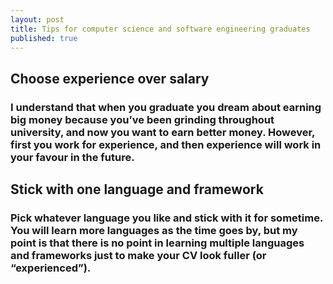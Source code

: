 ```yaml
---
layout: post
title: Tips for computer science and software engineering graduates
published: true
---
```

## Choose experience over salary
### I understand that when you graduate you dream about earning big money because you’ve been grinding throughout university, and now you want to earn better money. However, first you work for experience, and then experience will work in your favour in the future. 

## Stick with one language and framework
### Pick whatever language you like and stick with it for sometime. You will learn more languages as the time goes by, but my point is that there is no point in learning multiple languages and frameworks just to make your CV look fuller (or “experienced”). 



